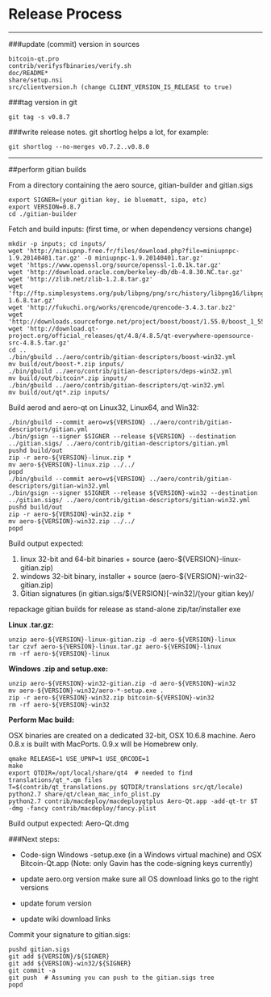 Release Process
====================

* * *

###update (commit) version in sources


	bitcoin-qt.pro
	contrib/verifysfbinaries/verify.sh
	doc/README*
	share/setup.nsi
	src/clientversion.h (change CLIENT_VERSION_IS_RELEASE to true)

###tag version in git

	git tag -s v0.8.7

###write release notes. git shortlog helps a lot, for example:

	git shortlog --no-merges v0.7.2..v0.8.0

* * *

##perform gitian builds

 From a directory containing the aero source, gitian-builder and gitian.sigs
  
	export SIGNER=(your gitian key, ie bluematt, sipa, etc)
	export VERSION=0.8.7
	cd ./gitian-builder

 Fetch and build inputs: (first time, or when dependency versions change)

	mkdir -p inputs; cd inputs/
	wget 'http://miniupnp.free.fr/files/download.php?file=miniupnpc-1.9.20140401.tar.gz' -O miniupnpc-1.9.20140401.tar.gz'
	wget 'https://www.openssl.org/source/openssl-1.0.1k.tar.gz'
	wget 'http://download.oracle.com/berkeley-db/db-4.8.30.NC.tar.gz'
	wget 'http://zlib.net/zlib-1.2.8.tar.gz'
	wget 'ftp://ftp.simplesystems.org/pub/libpng/png/src/history/libpng16/libpng-1.6.8.tar.gz'
	wget 'http://fukuchi.org/works/qrencode/qrencode-3.4.3.tar.bz2'
	wget 'http://downloads.sourceforge.net/project/boost/boost/1.55.0/boost_1_55_0.tar.bz2'
	wget 'http://download.qt-project.org/official_releases/qt/4.8/4.8.5/qt-everywhere-opensource-src-4.8.5.tar.gz'
	cd ..
	./bin/gbuild ../aero/contrib/gitian-descriptors/boost-win32.yml
	mv build/out/boost-*.zip inputs/
	./bin/gbuild ../aero/contrib/gitian-descriptors/deps-win32.yml
	mv build/out/bitcoin*.zip inputs/
	./bin/gbuild ../aero/contrib/gitian-descriptors/qt-win32.yml
	mv build/out/qt*.zip inputs/

 Build aerod and aero-qt on Linux32, Linux64, and Win32:
  
	./bin/gbuild --commit aero=v${VERSION} ../aero/contrib/gitian-descriptors/gitian.yml
	./bin/gsign --signer $SIGNER --release ${VERSION} --destination ../gitian.sigs/ ../aero/contrib/gitian-descriptors/gitian.yml
	pushd build/out
	zip -r aero-${VERSION}-linux.zip *
	mv aero-${VERSION}-linux.zip ../../
	popd
	./bin/gbuild --commit aero=v${VERSION} ../aero/contrib/gitian-descriptors/gitian-win32.yml
	./bin/gsign --signer $SIGNER --release ${VERSION}-win32 --destination ../gitian.sigs/ ../aero/contrib/gitian-descriptors/gitian-win32.yml
	pushd build/out
	zip -r aero-${VERSION}-win32.zip *
	mv aero-${VERSION}-win32.zip ../../
	popd

  Build output expected:

  1. linux 32-bit and 64-bit binaries + source (aero-${VERSION}-linux-gitian.zip)
  2. windows 32-bit binary, installer + source (aero-${VERSION}-win32-gitian.zip)
  3. Gitian signatures (in gitian.sigs/${VERSION}[-win32]/(your gitian key)/

repackage gitian builds for release as stand-alone zip/tar/installer exe

**Linux .tar.gz:**

	unzip aero-${VERSION}-linux-gitian.zip -d aero-${VERSION}-linux
	tar czvf aero-${VERSION}-linux.tar.gz aero-${VERSION}-linux
	rm -rf aero-${VERSION}-linux

**Windows .zip and setup.exe:**

	unzip aero-${VERSION}-win32-gitian.zip -d aero-${VERSION}-win32
	mv aero-${VERSION}-win32/aero-*-setup.exe .
	zip -r aero-${VERSION}-win32.zip bitcoin-${VERSION}-win32
	rm -rf aero-${VERSION}-win32

**Perform Mac build:**

  OSX binaries are created on a dedicated 32-bit, OSX 10.6.8 machine.
  Aero 0.8.x is built with MacPorts.  0.9.x will be Homebrew only.

	qmake RELEASE=1 USE_UPNP=1 USE_QRCODE=1
	make
	export QTDIR=/opt/local/share/qt4  # needed to find translations/qt_*.qm files
	T=$(contrib/qt_translations.py $QTDIR/translations src/qt/locale)
	python2.7 share/qt/clean_mac_info_plist.py
	python2.7 contrib/macdeploy/macdeployqtplus Aero-Qt.app -add-qt-tr $T -dmg -fancy contrib/macdeploy/fancy.plist

 Build output expected: Aero-Qt.dmg

###Next steps:

* Code-sign Windows -setup.exe (in a Windows virtual machine) and
  OSX Bitcoin-Qt.app (Note: only Gavin has the code-signing keys currently)

* update aero.org version
  make sure all OS download links go to the right versions

* update forum version

* update wiki download links

Commit your signature to gitian.sigs:

	pushd gitian.sigs
	git add ${VERSION}/${SIGNER}
	git add ${VERSION}-win32/${SIGNER}
	git commit -a
	git push  # Assuming you can push to the gitian.sigs tree
	popd

